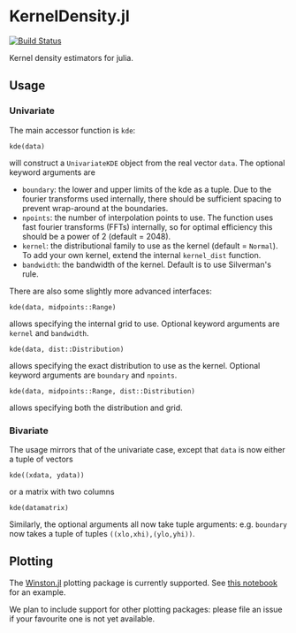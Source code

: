 # KernelDensity.jl

[![Build Status](https://travis-ci.org/JuliaStats/KernelDensity.jl.svg?branch=master)](https://travis-ci.org/JuliaStats/KernelDensity.jl)

Kernel density estimators for julia.

## Usage

### Univariate
The main accessor function is `kde`:
```
kde(data)
```
will construct a `UnivariateKDE` object from the real vector `data`. The optional keyword arguments are
* `boundary`: the lower and upper limits of the kde as a tuple. Due to the
  fourier transforms used internally, there should be sufficient spacing to
  prevent wrap-around at the boundaries.
* `npoints`: the number of interpolation points to use. The function uses
  fast fourier transforms (FFTs) internally, so for optimal efficiency this
  should be a power of 2 (default = 2048).
* `kernel`: the distributional family to use as the kernel (default =
  `Normal`). To add your own kernel, extend the internal `kernel_dist` function.
* `bandwidth`: the bandwidth of the kernel. Default is to use Silverman's
  rule.

There are also some slightly more advanced interfaces:
```
kde(data, midpoints::Range)
```
allows specifying the internal grid to use. Optional keyword arguments are
`kernel` and `bandwidth`.

```
kde(data, dist::Distribution)
```
allows specifying the exact distribution to use as the kernel. Optional
keyword arguments are `boundary` and `npoints`.

```
kde(data, midpoints::Range, dist::Distribution)
```
allows specifying both the distribution and grid.

### Bivariate

The usage mirrors that of the univariate case, except that `data` is now
either a tuple of vectors
```
kde((xdata, ydata))
```
or a matrix with two columns
```
kde(datamatrix)
```
Similarly, the optional arguments all now take tuple arguments:
e.g. `boundary` now takes a tuple of tuples `((xlo,xhi),(ylo,yhi))`.

## Plotting

The [Winston.jl](https://github.com/nolta/Winston.jl) plotting package is currently
supported. See
[this notebook](http://nbviewer.ipython.org/github/JuliaStats/KernelDensity.jl/blob/master/examples/kde.ipynb)
for an example.

We plan to include support for other plotting packages: please file an issue
if your favourite one is not yet available.
